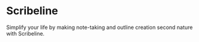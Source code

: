 Scribeline
==========

Simplify your life by making note-taking and outline creation second nature with Scribeline.

